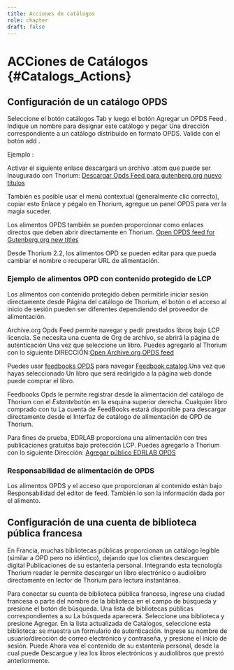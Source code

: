 ```yaml
---
title: Acciones de catálogos
role: chapter
draft: false
---
```




# ACCiones de Catálogos {#Catalogs_Actions}

## Configuración de un catálogo OPDS

Seleccione el botón <span class = "ui_button"> catálogos </span> Tab y luego el botón <span class = "ui_button"> Agregar un OPDS
Feed </span>. Indique un nombre para designar este catálogo y pegar
Una dirección correspondiente a un catálogo distribuido en formato OPDS.
Valide con el botón <span class = "ui_button"> add </span>.

Ejemplo :

Activar el siguiente enlace descargará un archivo .atom que puede ser
Inaugurado con Thorium: [Descargar Opds Feed para gutenberg.org nuevo títulos](https://www.gutenberg.org/ebooks/search.opds/)

También es posible usar el menú contextual (generalmente clic correcto), copiar esto
Enlace y pégalo en Thorium, agregue un panel OPDS para ver la magia
suceder.

Los alimentos OPDS también se pueden proporcionar como enlaces directos que deben abrir
directamente en Thorium. [Open OPDS feed for Gutenberg.org new titles](https://www.gutenberg.org/ebooks/search.opds/)

Desde Thorium 2.2, los alimentos OPD se pueden editar para que pueda cambiar el nombre
o recuperar URL de alimentación.

### Ejemplo de alimentos OPD con contenido protegido de LCP

Los alimentos con contenido protegido deben permitirle iniciar sesión directamente desde
Página del catálogo de Thorium, el botón o el acceso al inicio de sesión pueden ser diferentes
dependiendo del proveedor de alimentación.

Archive.org Opds Feed permite navegar y pedir prestados libros bajo LCP
licencia. Se necesita una cuenta de Org de archivo, se abrirá la página de autenticación
Una vez que seleccione un libro. Puedes agregarlo al Thorium con lo siguiente
DIRECCIÓN:[Open Archive.org OPDS feed](https://archive.org/services/opds)

Puedes usar [feedbooks
OPDS](https://catalog.feedbooks.com/catalog/index.json) para navegar
[Feedbook catalog](https://www.feedbooks.com/#).Una vez que hayas seleccionado
Un libro que será redirigido a la página web donde puede comprar el libro.

Feedbooks Opds le permite registrar desde la alimentación del catálogo de Thorium con el
*Estante*botón en la esquina superior derecha. Cualquier libro comprado con tu
La cuenta de FeedBooks estará disponible para descargar directamente desde el
Interfaz de catálogo de alimentación de OPD de Thorium.

Para fines de prueba, EDRLAB proporciona una alimentación con tres publicaciones gratuitas
bajo protección LCP. Puedes agregarlo a Thorium con lo siguiente
Dirección: [Agregar público EDRLAB OPDS](https://edrlab.org/public/feed/opds-lcp.json)

### Responsabilidad de alimentación de OPDS

Los alimentos OPDS y el acceso que proporcionan al contenido están bajo
Responsabilidad del editor de feed. También lo son la información dada por
el alimento.

## Configuración de una cuenta de biblioteca pública francesa

En Francia, muchas bibliotecas públicas proporcionan un catálogo legible
(similar a OPD pero no idéntico), dejando que los clientes descarguen digital
Publicaciones de su estantería personal. Integrando esta tecnología
Thorium reader le permite descargar un libro electrónico o audiolibro directamente
en lector de Thorium para lectura instantánea.

Para conectar su cuenta de biblioteca pública francesa, ingrese una ciudad francesa o parte del nombre de la biblioteca en el campo de búsqueda y
presione el botón de búsqueda. Una lista de bibliotecas públicas correspondientes a su
La búsqueda aparecerá. Seleccione una biblioteca y presione Agregar. En la lista actualizada de
Catálogos, seleccione esta biblioteca: se muestra un formulario de autenticación.
Ingrese su nombre de usuario/dirección de correo electrónico y contraseña, y presione el inicio de sesión. Puede
Ahora vea el contenido de su estantería personal, desde la cual puede
Descargue y lea los libros electrónicos y audiolibros que prestó anteriormente.
